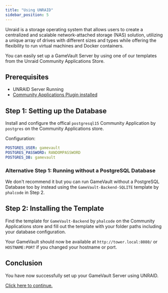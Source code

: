 ```yaml
---
title: "Using UNRAID"
sidebar_position: 5
---
```


Unraid is a storage operating system that allows users to create a centralized and scalable network-attached storage (NAS) solution, utilizing a unique array of drives with different sizes and types while offering the flexibility to run virtual machines and Docker containers.

You can easily set up a GameVault Server by using one of our templates from the Unraid Community Applications Store.

## Prerequisites

- UNRAID Server Running
- [Community Applications Plugin installed](https://forums.unraid.net/topic/38582-plug-in-community-applications)

## Step 1: Setting up the Database

Install and configure the offical `postgresql15` Community Application by `postgres` on the Community Applications store.

Configuration:

```yaml
POSTGRES_USER: gamevault
POSTGRES_PASSWORD: RANDOMPASSWORD
POSTGRES_DB: gamevault
```

### Alternative Step 1: Running without a PostgreSQL Database

We don't recommend it but you can run GameVault without a PostgreSQL Database too by instead using the `GameVault-Backend-SQLITE` template by `phalcode` in Step 2.

## Step 2: Installing the Template

Find the template for `GameVault-Backend` by `phalcode` on the Community Applications store and fill out the template with your folder paths including your database configuration.

Your GameVault should now be available at `http://tower.local:8080/` or `HOSTNAME:PORT` if you changed your hostname or port.

## Conclusion

You have now successfully set up your GameVault Server using UNRAID.

[Click here to continue.](setup#what-next)
